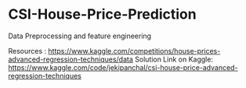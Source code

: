 # CSI-House-Price-Prediction
Data Preprocessing and feature engineering

Resources :
https://www.kaggle.com/competitions/house-prices-advanced-regression-techniques/data
Solution Link on Kaggle:
https://www.kaggle.com/code/jekipanchal/csi-house-price-advanced-regression-techniques
